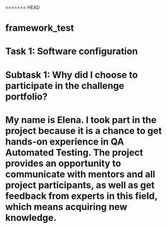 <<<<<<< HEAD
# framework_test
# Task 1: Software configuration
# Subtask 1: Why did I choose to participate in the challenge portfolio?
# My name is Elena. I took part in the project because it is a chance to get hands-on experience in QA Automated Testing. The project provides an opportunity to communicate with mentors and all project participants, as well as get feedback from experts in this field, which means acquiring new knowledge.
